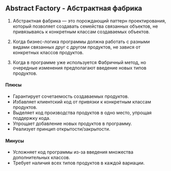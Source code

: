 ## Abstract Factory - Абстрактная фабрика

1. Абстрактная фабрика — это порождающий паттерн проектирования, который позволяет создавать семейства связанных объектов, не привязываясь к конкретным классам создаваемых объектов.
2. Когда бизнес-логика программы должна работать с разными видами связанных друг с другом продуктов, не завися от конкретных классов продуктов.

3. Когда в программе уже используется Фабричный метод, но очередные изменения предполагают введение новых типов продуктов.

#### Плюсы

- Гарантирует сочетаемость создаваемых продуктов.
- Избавляет клиентский код от привязки к конкретным классам продуктов.
- Выделяет код производства продуктов в одно место, упрощая поддержку кода.
- Упрощает добавление новых продуктов в программу.
- Реализует принцип открытости/закрытости.

#### Минусы

- Усложняет код программы из-за введения множества дополнительных классов.
- Требует наличия всех типов продуктов в каждой вариации.
